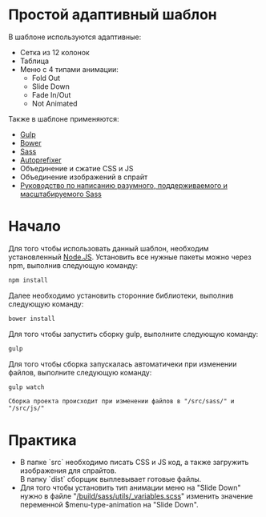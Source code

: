# Простой адаптивный шаблон
В шаблоне используются адаптивные:
<ul>
  <li>Cетка из 12 колонок</li>
  <li>Таблица</li>
  <li>Меню с 4 типами анимации:
		<ul>
			<li>Fold Out</li>
			<li>Slide Down</li>
			<li>Fade In/Out</li>
			<li>Not Animated</li>
		</ul>
  </li>
</ul>

Также в шаблоне применяются:
<ul>
  <li><a href="http://gulpjs.com/">Gulp</a></li>
  <li><a href="http://bower.io/">Bower</a></li>
  <li><a href="http://sass-lang.com/">Sass</a></li>
  <li><a href="https://github.com/postcss/autoprefixer">Autoprefixer</a></li>
  <li>Объединение и сжатие CSS и JS</li>
  <li>Объединение изображений в спрайт</li>
  <li><a href="http://sass-guidelin.es/ru/">Руководство по написанию разумного, поддерживаемого и масштабируемого Sass</a></li>
</ul>

# Начало
Для того чтобы использовать данный шаблон, необходим установленный <a href="https://nodejs.org">Node.JS<a>.
Установить все нужные пакеты можно через npm, выполнив следующую команду:

```bash
npm install
```

Далее необходимо установить сторонние библиотеки, выполнив следующую команду:

```bash
bower install
```

Для того чтобы запустить сборку gulp, выполните следующую команду:
```bash
gulp
```

Для того чтобы сборка запускалась автоматичеки при изменении файлов, выполните следующую команду:
```bash
gulp watch
```
`Сборка проекта происходит при изменении файлов в "/src/sass/" и "/src/js/" `



# Практика
<ul>
  <li>В папке `src` необходимо писать CSS и JS код, а также загружить изображения для спрайтов.<br>
В папку `dist` сборщик выплевывает готовые файлы.
  </li>
  <li>Для того чтобы установить тип анимации меню на "Slide Down" нужно в файле "<a href="https://github.com/zualex32/frontend-template/blob/master/build/sass/utils/_variables.scss" >/build/sass/utils/_variables.scss</a>" изменить значение переменной $menu-type-animation на "Slide Down".</li>
</ul>

